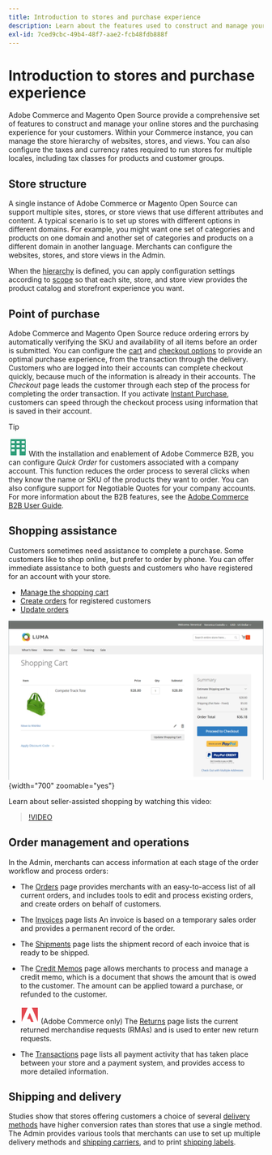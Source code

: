 ```yaml
---
title: Introduction to stores and purchase experience
description: Learn about the features used to construct and manage your online stores and the purchasing experience for your customers.
exl-id: 7ced9cbc-49b4-48f7-aae2-fcb48fdb888f
---
```

# Introduction to stores and purchase experience

Adobe Commerce and Magento Open Source provide a comprehensive set of features to construct and manage your online stores and the purchasing experience for your customers. Within your Commerce instance, you can manage the store hierarchy of websites, stores, and views. You can also configure the taxes and currency rates required to run stores for multiple locales, including tax classes for products and customer groups.

## Store structure

A single instance of Adobe Commerce or Magento Open Source can support multiple sites, stores, or store views that use different attributes and content. A typical scenario is to set up stores with different options in different domains. For example, you might want one set of categories and products on one domain and another set of categories and products on a different domain in another language. Merchants can configure the websites, stores, and store views in the Admin.

When the [hierarchy](stores.md) is defined, you can apply configuration settings according to [scope](../getting-started/websites-stores-views.md#scope-settings) so that each site, store, and store view provides the product catalog and storefront experience you want.

## Point of purchase

Adobe Commerce and Magento Open Source reduce ordering errors by automatically verifying the SKU and availability of all items before an order is submitted. You can configure the [cart](cart.md) and [checkout options](checkout-process.md) to provide an optimal purchase experience, from the transaction through the delivery. Customers who are logged into their accounts can complete checkout quickly, because much of the information is already in their accounts. The _Checkout_ page leads the customer through each step of the process for completing the order transaction. If you activate [Instant Purchase](checkout-instant-purchase.md), customers can speed through the checkout process using information that is saved in their account.

>[!TIP]
>
>![Adobe Commerce B2B](../assets/b2b.svg) With the installation and enablement of Adobe Commerce B2B, you can configure _Quick Order_ for customers associated with a company account. This function reduces the order process to several clicks when they know the name or SKU of the products they want to order. You can also configure support for Negotiable Quotes for your company accounts. For more information about the B2B features, see the [Adobe Commerce B2B User Guide](https://experienceleague.adobe.com/docs/commerce-admin/b2b/introduction.html).

## Shopping assistance

Customers sometimes need assistance to complete a purchase. Some customers like to shop online, but prefer to order by phone. You can offer immediate assistance to both guests and customers who have registered for an account with your store.

- [Manage the shopping cart](shopping-assisted-cart-manage.md)
- [Create orders](customer-account-create-order.md) for registered customers
- [Update orders](order-update.md)

![Shopping cart](./assets/storefront-cart-price-group-discount.png){width="700" zoomable="yes"}

Learn about seller-assisted shopping by watching this video:

>[!VIDEO](https://video.tv.adobe.com/v/343662/?quality=12&learn=on)

## Order management and operations

In the Admin, merchants can access information at each stage of the order workflow and process orders:

- The [Orders](orders.md) page provides merchants with an easy-to-access list of all current orders, and includes tools to edit and process existing orders, and create orders on behalf of customers. 

- The [Invoices](invoices.md) page lists An invoice is based on a temporary sales order and provides a permanent record of the order.

- The [Shipments](shipments.md) page lists the shipment record of each invoice that is ready to be shipped.

- The [Credit Memos](credit-memos.md) page allows merchants to process and manage a credit memo, which is a document that shows the amount that is owed to the customer. The amount can be applied toward a purchase, or refunded to the customer.

- ![Adobe Commerce](../assets/adobe-logo.svg) (Adobe Commerce only) The [Returns](returns.md) page lists the current returned merchandise requests (RMAs) and is used to enter new return requests.

- The [Transactions](transactions.md) page lists all payment activity that has taken place between your store and a payment system, and provides access to more detailed information.

## Shipping and delivery

Studies show that stores offering customers a choice of several [delivery methods](delivery.md) have higher conversion rates than stores that use a single method. The Admin provides various tools that merchants can use to set up multiple delivery methods and [shipping carriers](carriers.md), and to print [shipping labels](shipping-labels.md).
